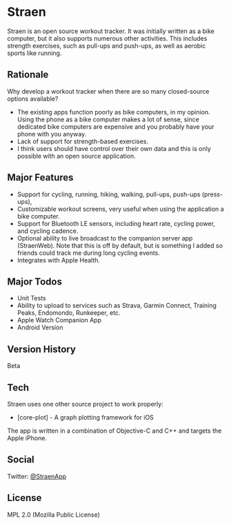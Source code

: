 # Straen
Straen is an open source workout tracker. It was initially written as a bike computer, but it also supports numerous other activities. This includes strength exercises, such as pull-ups and push-ups, as well as aerobic sports like running.

## Rationale
Why develop a workout tracker when there are so many closed-source options available?
* The existing apps function poorly as bike computers, in my opinion. Using the phone as a bike computer makes a lot of sense, since dedicated bike computers are expensive and you probably have your phone with you anyway.
* Lack of support for strength-based exercises.
* I think users should have control over their own data and this is only possible with an open source application.

## Major Features
* Support for cycling, running, hiking, walking, pull-ups, push-ups (press-ups), 
* Customizable workout screens, very useful when using the application a bike computer.
* Support for Bluetooth LE sensors, including heart rate, cycling power, and cycling cadence.
* Optional ability to live broadcast to the companion server app (StraenWeb). Note that this is off by default, but is something I added so friends could track me during long cycling events.
* Integrates with Apple Health.

## Major Todos
- Unit Tests
- Ability to upload to services such as Strava, Garmin Connect, Training Peaks, Endomondo, Runkeeper, etc.
- Apple Watch Companion App
- Android Version

## Version History
Beta

## Tech
Straen uses one other source project to work properly:

* [core-plot] - A graph plotting framework for iOS

The app is written in a combination of Objective-C and C++ and targets the Apple iPhone.

## Social
Twitter: [@StraenApp](https://twitter.com/StraenApp)

## License
MPL 2.0 (Mozilla Public License)
